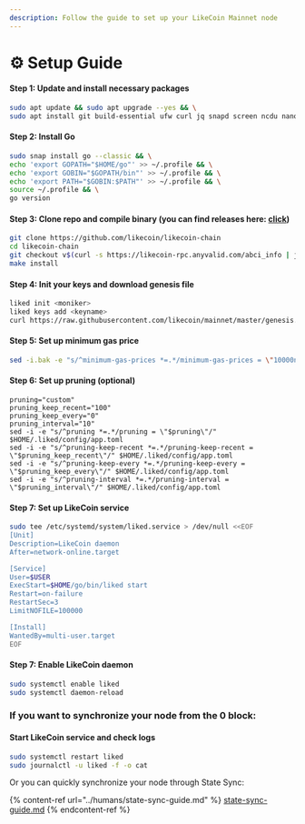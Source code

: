 ```yaml
---
description: Follow the guide to set up your LikeCoin Mainnet node
---
```


# ⚙️ Setup Guide

#### **Step 1: Update and install necessary packages**

```bash
sudo apt update && sudo apt upgrade --yes && \
sudo apt install git build-essential ufw curl jq snapd screen ncdu nano fuse ufw --yes
```

#### **Step 2: Install Go**

```bash
sudo snap install go --classic && \
echo 'export GOPATH="$HOME/go"' >> ~/.profile && \
echo 'export GOBIN="$GOPATH/bin"' >> ~/.profile && \
echo 'export PATH="$GOBIN:$PATH"' >> ~/.profile && \
source ~/.profile && \
go version
```

#### Step 3: Clone repo and compile binary (you can find releases here: [click](https://github.com/humansdotai/humans/releases))

```bash
git clone https://github.com/likecoin/likecoin-chain
cd likecoin-chain
git checkout v$(curl -s https://likecoin-rpc.anyvalid.com/abci_info | jq -r .result[].version)
make install
```

#### Step 4: Init your keys and download genesis file

```bash
liked init <moniker>
liked keys add <keyname>
curl https://raw.githubusercontent.com/likecoin/mainnet/master/genesis.json > ~/.liked/config/genesis.json
```

#### Step 5: Set up minimum gas price

```bash
sed -i.bak -e "s/^minimum-gas-prices *=.*/minimum-gas-prices = \"10000nanolike\"/;" ~/.liked/config/app.toml
```

#### Step 6: Set up pruning (optional)

```
pruning="custom"
pruning_keep_recent="100"
pruning_keep_every="0"
pruning_interval="10"
sed -i -e "s/^pruning *=.*/pruning = \"$pruning\"/" $HOME/.liked/config/app.toml
sed -i -e "s/^pruning-keep-recent *=.*/pruning-keep-recent = \"$pruning_keep_recent\"/" $HOME/.liked/config/app.toml
sed -i -e "s/^pruning-keep-every *=.*/pruning-keep-every = \"$pruning_keep_every\"/" $HOME/.liked/config/app.toml
sed -i -e "s/^pruning-interval *=.*/pruning-interval = \"$pruning_interval\"/" $HOME/.liked/config/app.toml
```

#### Step 7: Set up LikeCoin service

```bash
sudo tee /etc/systemd/system/liked.service > /dev/null <<EOF
[Unit]
Description=LikeCoin daemon
After=network-online.target

[Service]
User=$USER
ExecStart=$HOME/go/bin/liked start
Restart=on-failure
RestartSec=3
LimitNOFILE=100000

[Install]
WantedBy=multi-user.target
EOF
```

#### Step 7: Enable LikeCoin daemon

```bash
sudo systemctl enable liked
sudo systemctl daemon-reload
```

### If you want to synchronize your node from the 0 block:

#### Start LikeCoin service and check logs

```bash
sudo systemctl restart liked
sudo journalctl -u liked -f -o cat
```

Or you can quickly synchronize your node through State Sync:

{% content-ref url="../humans/state-sync-guide.md" %}
[state-sync-guide.md](../humans/state-sync-guide.md)
{% endcontent-ref %}
